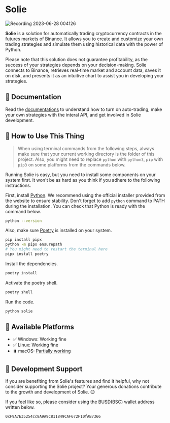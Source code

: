 # Solie

![Recording 2023-06-28 004126](https://github.com/cunarist/solie/assets/66480156/8521df2b-a315-4e00-8963-1db287e0c8ce)

**Solie** is a solution for automatically trading cryptocurrency contracts in the futures markets of Binance. It allows you to create and customize your own trading strategies and simulate them using historical data with the power of Python.

Please note that this solution does not guarantee profitability, as the success of your strategies depends on your decision-making. Solie connects to Binance, retrieves real-time market and account data, saves it on disk, and presents it as an intuitive chart to assist you in developing your strategies.

## 📖 Documentation

Read the [documentations](https://solie-docs.cunarist.com) to understand how to turn on auto-trading, make your own strategies with the interal API, and get involved in Solie development.

## 🛞 How to Use This Thing

> When using terminal commands from the following steps, always make sure that your current working directory is the folder of this project. Also, you might need to replace `python` with `python3`, `pip` with `pip3` on some platforms from the commands below.

Running Solie is easy, but you need to install some components on your system first. It won't be as hard as you think if you adhere to the following instructions.

First, install [Python](https://www.python.org/). We recommend using the official installer provided from the website to ensure stability. Don't forget to add `python` command to PATH during the installation. You can check that Python is ready with the command below.

```bash
python --version
```

Also, make sure [Poetry](https://python-poetry.org/) is installed on your system.

```bash
pip install pipx
python -m pipx ensurepath
# You might need to restart the terminal here
pipx install poetry
```

Install the dependencies.

```bash
poetry install
```

Activate the poetry shell.

```bash
poetry shell
```

Run the code.

```bash
python solie
```

## 📖 Available Platforms

- ✅ Windows: Working fine
- ✅ Linux: Working fine
- ⏸️ macOS: [Partially working](https://github.com/cunarist/solie/issues/87)

## 🚪 Development Support

If you are benefiting from Solie's features and find it helpful, why not consider supporting the Solie project? Your generous donations contribute to the growth and development of Solie. 😉

If you feel like so, please consider using the BUSD(BSC) wallet address written below.

```
0xF9A7E35254cc8A9A9C811849CAF672F10fAB7366
```
